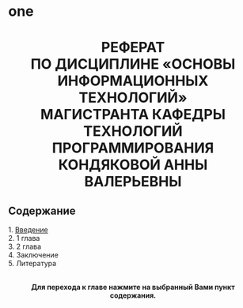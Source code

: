 # one
<h1 align="center">
  РЕФЕРАТ <br>
  ПО ДИСЦИПЛИНЕ «ОСНОВЫ ИНФОРМАЦИОННЫХ ТЕХНОЛОГИЙ»<br>
  МАГИСТРАНТА КАФЕДРЫ ТЕХНОЛОГИЙ ПРОГРАММИРОВАНИЯ <br>
  КОНДЯКОВОЙ АННЫ ВАЛЕРЬЕВНЫ 
  </h1>
  
  <h2 align="left">
  Содержание<br>
  </h2>
  1. <a href="https://github.com/Warzaria/one/blob/8a051c66b77020c67a2882e36860f6c1fa46f2ef/Introduction.md">Введение</a><br>
  2. 1 глава<br>
  3. 2 глава<br>
  4. Заключение<br>
  5. Литература<br><br>

<p align="center"><b>Для перехода к главе нажмите на выбранный Вами пункт содержания.</b> </p>
